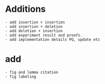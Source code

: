 # Additions
    - add insertion + insertion
    - add insertion + deletion
    - add deletion + insertion
    - add experiment result and proofs.
    - add implementation details PQ, update etc
    
    
# add
    - fig and lemma citation 
    - fig labeling